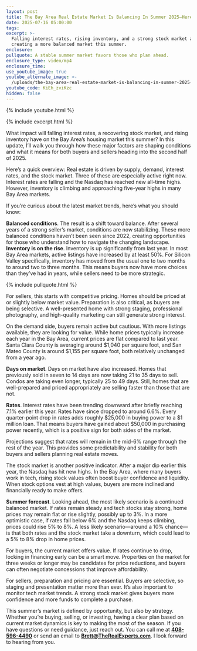 ```yaml
---
layout: post
title: The Bay Area Real Estate Market Is Balancing In Summer 2025—Here’s Why
date: 2025-07-16 05:00:00
tags:
excerpt: >-
  Falling interest rates, rising inventory, and a strong stock market are
  creating a more balanced market this summer.
enclosure:
pullquote: A stable summer market favors those who plan ahead.
enclosure_type: video/mp4
enclosure_time:
use_youtube_image: true
youtube_alternate_image: >-
  /uploads/the-bay-area-real-estate-market-is-balancing-in-summer-2025-here-s-why-2-1.jpg
youtube_code: KiEh_zviKzc
hidden: false
---
```

{% include youtube.html %}

{% include excerpt.html %}

What impact will falling interest rates, a recovering stock market, and rising inventory have on the Bay Area’s housing market this summer? In this update, I’ll walk you through how these major factors are shaping conditions and what it means for both buyers and sellers heading into the second half of 2025.

Here’s a quick overview: Real estate is driven by supply, demand, interest rates, and the stock market. Three of these are especially active right now. Interest rates are falling and the Nasdaq has reached new all-time highs. However, inventory is climbing and approaching five-year highs in many Bay Area markets.

If you’re curious about the latest market trends, here’s what you should know:

**Balanced conditions**. The result is a shift toward balance. After several years of a strong seller’s market, conditions are now stabilizing. These more balanced conditions haven’t been seen since 2022, creating opportunities for those who understand how to navigate the changing landscape.<br>**Inventory is on the rise**. Inventory is up significantly from last year. In most Bay Area markets, active listings have increased by at least 50%. For Silicon Valley specifically, inventory has moved from the usual one to two months to around two to three months. This means buyers now have more choices than they’ve had in years, while sellers need to be more strategic.

{% include pullquote.html %}

For sellers, this starts with competitive pricing. Homes should be priced at or slightly below market value. Preparation is also critical, as buyers are being selective. A well-presented home with strong staging, professional photography, and high-quality marketing can still generate strong interest.

On the demand side, buyers remain active but cautious. With more listings available, they are looking for value. While home prices typically increase each year in the Bay Area, current prices are flat compared to last year. Santa Clara County is averaging around $1,040 per square foot, and San Mateo County is around $1,155 per square foot, both relatively unchanged from a year ago.

**Days on market**. Days on market have also increased. Homes that previously sold in seven to 14 days are now taking 21 to 35 days to sell. Condos are taking even longer, typically 25 to 49 days. Still, homes that are well-prepared and priced appropriately are selling faster than those that are not.

**Rates**. Interest rates have been trending downward after briefly reaching 7.1% earlier this year. Rates have since dropped to around 6.6%. Every quarter-point drop in rates adds roughly $25,000 in buying power to a $1 million loan. That means buyers have gained about $50,000 in purchasing power recently, which is a positive sign for both sides of the market.

Projections suggest that rates will remain in the mid-6% range through the rest of the year. This provides some predictability and stability for both buyers and sellers planning real estate moves.

The stock market is another positive indicator. After a major dip earlier this year, the Nasdaq has hit new highs. In the Bay Area, where many buyers work in tech, rising stock values often boost buyer confidence and liquidity. When stock options vest at high values, buyers are more inclined and financially ready to make offers.

**Summer forecast**. Looking ahead, the most likely scenario is a continued balanced market. If rates remain steady and tech stocks stay strong, home prices may remain flat or rise slightly, possibly up to 3%. In a more optimistic case, if rates fall below 6% and the Nasdaq keeps climbing, prices could rise 5% to 8%. A less likely scenario—around a 10% chance—is that both rates and the stock market take a downturn, which could lead to a 5% to 8% drop in home prices.

For buyers, the current market offers value. If rates continue to drop, locking in financing early can be a smart move. Properties on the market for three weeks or longer may be candidates for price reductions, and buyers can often negotiate concessions that improve affordability.

For sellers, preparation and pricing are essential. Buyers are selective, so staging and presentation matter more than ever. It’s also important to monitor tech market trends. A strong stock market gives buyers more confidence and more funds to complete a purchase.

This summer’s market is defined by opportunity, but also by strategy. Whether you’re buying, selling, or investing, having a clear plan based on current market dynamics is key to making the most of the season. If you have questions or need guidance, just reach out. You can call me at **<u>408-596-4490</u>** or send an email to [**Brett@TheRealExperts.com**](mailto:Brett@TheRealExperts.com). I look forward to hearing from you.